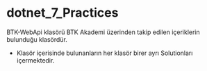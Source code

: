 # dotnet_7_Practices

BTK-WebApi klasörü BTK Akademi üzerinden takip edilen içeriklerin bulunduğu klasördür.
- Klasör içerisinde bulunanların her klasör birer ayrı Solutionları içermektedir.

